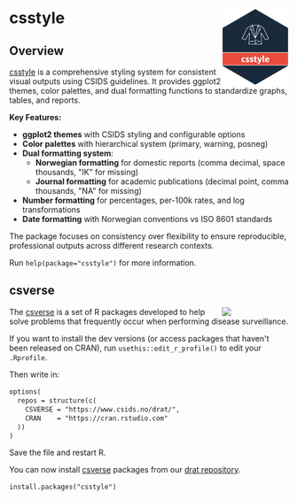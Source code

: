 # csstyle <a href="https://www.csids.no/csstyle/"><img src="man/figures/logo.png" align="right" width="120" /></a>

## Overview 

[csstyle](https://www.csids.no/csstyle/) is a comprehensive styling system for consistent visual outputs using CSIDS guidelines. It provides ggplot2 themes, color palettes, and dual formatting functions to standardize graphs, tables, and reports.

**Key Features:**

- **ggplot2 themes** with CSIDS styling and configurable options
- **Color palettes** with hierarchical system (primary, warning, posneg)
- **Dual formatting system**:
  - **Norwegian formatting** for domestic reports (comma decimal, space thousands, "IK" for missing)
  - **Journal formatting** for academic publications (decimal point, comma thousands, "NA" for missing)
- **Number formatting** for percentages, per-100k rates, and log transformations
- **Date formatting** with Norwegian conventions vs ISO 8601 standards

The package focuses on consistency over flexibility to ensure reproducible, professional outputs across different research contexts.

Run `help(package="csstyle")` for more information.

## csverse

<a href="https://www.csids.no/packages.html"><img src="https://www.csids.no/packages/csverse.png" align="right" width="120" /></a>

The [csverse](https://www.csids.no/packages.html) is a set of R packages developed to help solve problems that frequently occur when performing disease surveillance.

If you want to install the dev versions (or access packages that haven't been released on CRAN), run `usethis::edit_r_profile()` to edit your `.Rprofile`. 

Then write in:

```
options(
  repos = structure(c(
    CSVERSE = "https://www.csids.no/drat/",
    CRAN    = "https://cran.rstudio.com"
  ))
)
```

Save the file and restart R.

You can now install [csverse](https://www.csids.no/packages.html) packages from our [drat repository](https://www.csids.no/drat/).

```
install.packages("csstyle")
```
